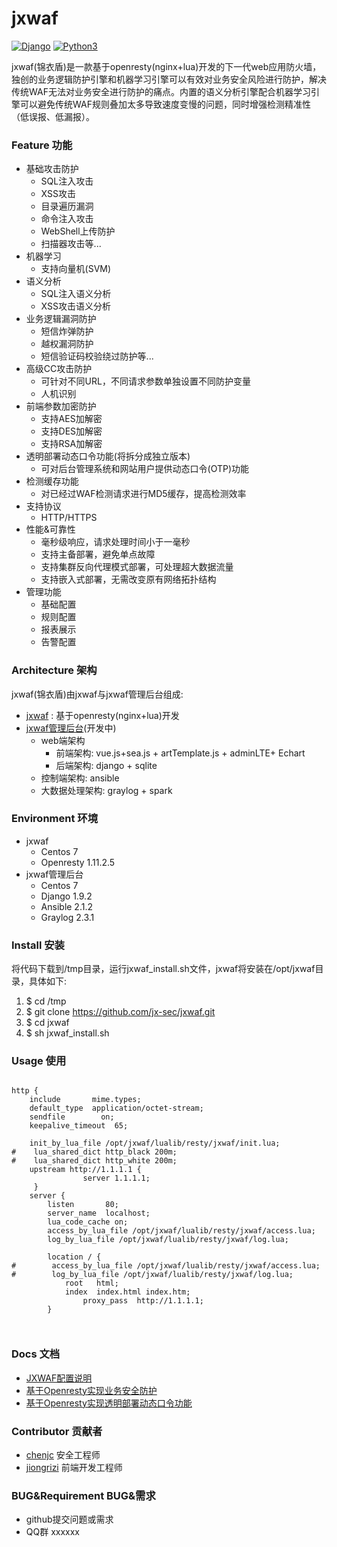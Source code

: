 # jxwaf


[![Django](https://img.shields.io/badge/centos-7-brightgreen.svg)](https://www.centos.org/)
[![Python3](https://img.shields.io/badge/openresty-1.11.2.5-brightgreen.svg)](http://openresty.org/en/)

jxwaf(锦衣盾)是一款基于openresty(nginx+lua)开发的下一代web应用防火墙，独创的业务逻辑防护引擎和机器学习引擎可以有效对业务安全风险进行防护，解决传统WAF无法对业务安全进行防护的痛点。内置的语义分析引擎配合机器学习引擎可以避免传统WAF规则叠加太多导致速度变慢的问题，同时增强检测精准性（低误报、低漏报）。

### Feature 功能
  - 基础攻击防护
    - SQL注入攻击
    - XSS攻击
    - 目录遍历漏洞
    - 命令注入攻击
    - WebShell上传防护
    - 扫描器攻击等...
  - 机器学习
    - 支持向量机(SVM)
  - 语义分析
    - SQL注入语义分析
    - XSS攻击语义分析  
  - 业务逻辑漏洞防护
    - 短信炸弹防护
    - 越权漏洞防护
    - 短信验证码校验绕过防护等...
  - 高级CC攻击防护
    - 可针对不同URL，不同请求参数单独设置不同防护变量
    - 人机识别
  - 前端参数加密防护
    - 支持AES加解密
    - 支持DES加解密
    - 支持RSA加解密
  - 透明部署动态口令功能(将拆分成独立版本)
    - 可对后台管理系统和网站用户提供动态口令(OTP)功能 
  - 检测缓存功能
    - 对已经过WAF检测请求进行MD5缓存，提高检测效率
  - 支持协议
    - HTTP/HTTPS 
  - 性能&可靠性
     -  毫秒级响应，请求处理时间小于一毫秒
     -  支持主备部署，避免单点故障
     -  支持集群反向代理模式部署，可处理超大数据流量
     -  支持嵌入式部署，无需改变原有网络拓扑结构
  - 管理功能
    - 基础配置
    - 规则配置
    - 报表展示
    - 告警配置

### Architecture 架构

jxwaf(锦衣盾)由jxwaf与jxwaf管理后台组成:
  - [jxwaf](https://github.com/jx-sec/jxwaf) : 基于openresty(nginx+lua)开发
  - [jxwaf管理后台](https://github.com/jx-sec/jxwaf-server)(开发中)
    - web端架构
        - 前端架构: vue.js+sea.js + artTemplate.js + adminLTE+ Echart   
        - 后端架构: django + sqlite
    - 控制端架构: ansible
    - 大数据处理架构: graylog + spark

### Environment 环境

  - jxwaf 
    - Centos 7
    - Openresty 1.11.2.5
  - jxwaf管理后台
    - Centos 7
    - Django 1.9.2
    - Ansible 2.1.2
    - Graylog 2.3.1

###  Install 安装 
将代码下载到/tmp目录，运行jxwaf_install.sh文件，jxwaf将安装在/opt/jxwaf目录，具体如下:

   1. $ cd /tmp
   2. $ git clone https://github.com/jx-sec/jxwaf.git
   3. $ cd jxwaf
   4. $ sh jxwaf_install.sh 


### Usage 使用

```

http {
    include       mime.types;
    default_type  application/octet-stream;
    sendfile        on;
    keepalive_timeout  65;

    init_by_lua_file /opt/jxwaf/lualib/resty/jxwaf/init.lua;
#    lua_shared_dict http_black 200m; 
#    lua_shared_dict http_white 200m; 
    upstream http://1.1.1.1 {
                server 1.1.1.1;
     }
    server {
        listen       80;
        server_name  localhost;
        lua_code_cache on;
        access_by_lua_file /opt/jxwaf/lualib/resty/jxwaf/access.lua;
        log_by_lua_file /opt/jxwaf/lualib/resty/jxwaf/log.lua;

        location / {
#        access_by_lua_file /opt/jxwaf/lualib/resty/jxwaf/access.lua;
#        log_by_lua_file /opt/jxwaf/lualib/resty/jxwaf/log.lua;
            root   html;
            index  index.html index.htm;
                proxy_pass  http://1.1.1.1;
        }



```



 


### Docs 文档
   * [JXWAF配置说明](docs/JXWAF配置说明.md)
   * [基于Openresty实现业务安全防护 ](http://www.freebuf.com/vuls/150571.html)
   * [基于Openresty实现透明部署动态口令功能](http://www.freebuf.com/articles/network/150959.html)
    

### Contributor 贡献者
- [chenjc](https://github.com/jx-sec)  安全工程师
- [jiongrizi](https://github.com/jiongrizi) 前端开发工程师


### BUG&Requirement BUG&需求

- github提交问题或需求
- QQ群 xxxxxx

